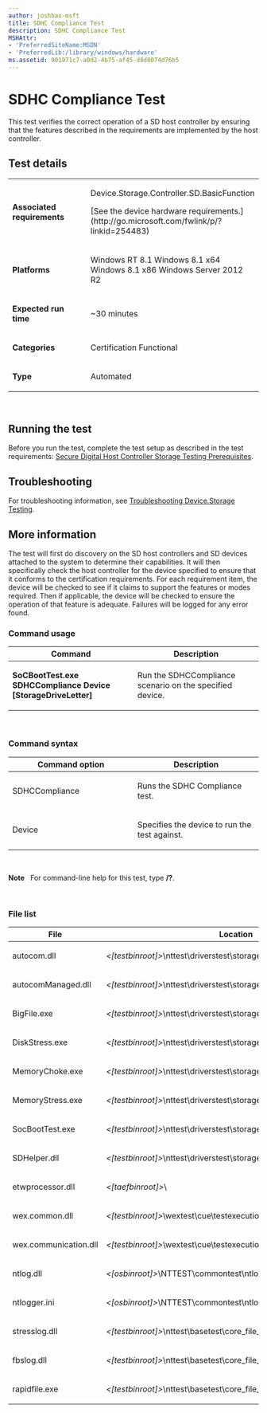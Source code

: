 ```yaml
---
author: joshbax-msft
title: SDHC Compliance Test
description: SDHC Compliance Test
MSHAttr:
- 'PreferredSiteName:MSDN'
- 'PreferredLib:/library/windows/hardware'
ms.assetid: 901971c7-a0d2-4b75-af45-d8d8074d76b5
---
```


# SDHC Compliance Test


This test verifies the correct operation of a SD host controller by ensuring that the features described in the requirements are implemented by the host controller.

## Test details


<table>
<colgroup>
<col width="50%" />
<col width="50%" />
</colgroup>
<tbody>
<tr class="odd">
<td><p><strong>Associated requirements</strong></p></td>
<td><p>Device.Storage.Controller.SD.BasicFunction</p>
<p>[See the device hardware requirements.](http://go.microsoft.com/fwlink/p/?linkid=254483)</p></td>
</tr>
<tr class="even">
<td><p><strong>Platforms</strong></p></td>
<td><p>Windows RT 8.1 Windows 8.1 x64 Windows 8.1 x86 Windows Server 2012 R2</p></td>
</tr>
<tr class="odd">
<td><p><strong>Expected run time</strong></p></td>
<td><p>~30 minutes</p></td>
</tr>
<tr class="even">
<td><p><strong>Categories</strong></p></td>
<td><p>Certification Functional</p></td>
</tr>
<tr class="odd">
<td><p><strong>Type</strong></p></td>
<td><p>Automated</p></td>
</tr>
</tbody>
</table>

 

## Running the test


Before you run the test, complete the test setup as described in the test requirements: [Secure Digital Host Controller Storage Testing Prerequisites](secure-digital-host-controller-storage-testing-prerequisites.md).

## Troubleshooting


For troubleshooting information, see [Troubleshooting Device.Storage Testing](troubleshooting-devicestorage-testing.md).

## More information


The test will first do discovery on the SD host controllers and SD devices attached to the system to determine their capabilities. It will then specifically check the host controller for the device specified to ensure that it conforms to the certification requirements. For each requirement item, the device will be checked to see if it claims to support the features or modes required. Then if applicable, the device will be checked to ensure the operation of that feature is adequate. Failures will be logged for any error found.

### Command usage

<table>
<colgroup>
<col width="50%" />
<col width="50%" />
</colgroup>
<thead>
<tr class="header">
<th>Command</th>
<th>Description</th>
</tr>
</thead>
<tbody>
<tr class="odd">
<td><p><strong>SoCBootTest.exe SDHCCompliance Device [StorageDriveLetter]</strong></p></td>
<td><p>Run the SDHCCompliance scenario on the specified device.</p></td>
</tr>
</tbody>
</table>

 

### Command syntax

<table>
<colgroup>
<col width="50%" />
<col width="50%" />
</colgroup>
<thead>
<tr class="header">
<th>Command option</th>
<th>Description</th>
</tr>
</thead>
<tbody>
<tr class="odd">
<td><p>SDHCCompliance</p></td>
<td><p>Runs the SDHC Compliance test.</p></td>
</tr>
<tr class="even">
<td><p>Device</p></td>
<td><p>Specifies the device to run the test against.</p></td>
</tr>
</tbody>
</table>

 

**Note**  
For command-line help for this test, type **/?**.

 

### File list

<table>
<colgroup>
<col width="50%" />
<col width="50%" />
</colgroup>
<thead>
<tr class="header">
<th>File</th>
<th>Location</th>
</tr>
</thead>
<tbody>
<tr class="odd">
<td><p>autocom.dll</p></td>
<td><p><em>&lt;[testbinroot]&gt;</em>\nttest\driverstest\storage\</p></td>
</tr>
<tr class="even">
<td><p>autocomManaged.dll</p></td>
<td><p><em>&lt;[testbinroot]&gt;</em>\nttest\driverstest\storage\managed\</p></td>
</tr>
<tr class="odd">
<td><p>BigFile.exe</p></td>
<td><p><em>&lt;[testbinroot]&gt;</em>\nttest\driverstest\storage\disk\</p></td>
</tr>
<tr class="even">
<td><p>DiskStress.exe</p></td>
<td><p><em>&lt;[testbinroot]&gt;</em>\nttest\driverstest\storage\sd\SDBoot\</p></td>
</tr>
<tr class="odd">
<td><p>MemoryChoke.exe</p></td>
<td><p><em>&lt;[testbinroot]&gt;</em>\nttest\driverstest\storage\sd\SDBoot\</p></td>
</tr>
<tr class="even">
<td><p>MemoryStress.exe</p></td>
<td><p><em>&lt;[testbinroot]&gt;</em>\nttest\driverstest\storage\sd\SDBoot\</p></td>
</tr>
<tr class="odd">
<td><p>SocBootTest.exe</p></td>
<td><p><em>&lt;[testbinroot]&gt;</em>\nttest\driverstest\storage\sd\SDBoot\SoCBootTest\</p></td>
</tr>
<tr class="even">
<td><p>SDHelper.dll</p></td>
<td><p><em>&lt;[testbinroot]&gt;</em>\nttest\driverstest\storage\sd\Tools\SDHelper\</p></td>
</tr>
<tr class="odd">
<td><p>etwprocessor.dll</p></td>
<td><p><em>&lt;[taefbinroot]&gt;</em>\</p></td>
</tr>
<tr class="even">
<td><p>wex.common.dll</p></td>
<td><p><em>&lt;[testbinroot]&gt;</em>\wextest\cue\testexecution\wlk\</p></td>
</tr>
<tr class="odd">
<td><p>wex.communication.dll</p></td>
<td><p><em>&lt;[testbinroot]&gt;</em>\wextest\cue\testexecution\</p></td>
</tr>
<tr class="even">
<td><p>ntlog.dll</p></td>
<td><p><em>&lt;[osbinroot]&gt;</em>\NTTEST\commontest\ntlog\</p></td>
</tr>
<tr class="odd">
<td><p>ntlogger.ini</p></td>
<td><p><em>&lt;[osbinroot]&gt;</em>\NTTEST\commontest\ntlog\</p></td>
</tr>
<tr class="even">
<td><p>stresslog.dll</p></td>
<td><p><em>&lt;[testbinroot]&gt;</em>\nttest\basetest\core_file_services\shared_libs\</p></td>
</tr>
<tr class="odd">
<td><p>fbslog.dll</p></td>
<td><p><em>&lt;[testbinroot]&gt;</em>\nttest\basetest\core_file_services\shared_libs\fbslog\</p></td>
</tr>
<tr class="even">
<td><p>rapidfile.exe</p></td>
<td><p><em>&lt;[testbinroot]&gt;</em>\nttest\basetest\core_file_services\shared_tests\wdk\</p></td>
</tr>
</tbody>
</table>

 

 

 






